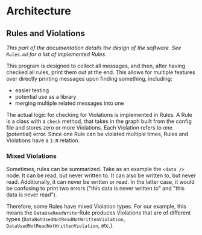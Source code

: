 # Architecture

## Rules and Violations

_This part of the documentation details the design of the software. See `Rules.md` for a list of implemented Rules._

This program is designed to collect all messages, and then, after having checked all rules, print them out at the end. This allows for multiple features over directly printing messages upon finding something, including:
- easier testing
- potential use as a library
- merging multiple related messages into one

The actual logic for checking for Violations is implemented in Rules. A Rule is a class with a `check` method, that takes in the graph built from the config file and stores zero or more Violations. Each Violation refers to one (potential) error. Since one Rule can be violated multiple times, Rules and Violations have a `1:N` relation.

### Mixed Violations

Sometimes, rules can be summarized. Take as an example the `<data />` node. It can be read, but never written to. It can also be written to, but never read. Additionally, it can never be written or read. In the latter case, it would be confusing to print two errors ("this data is never written to" and "this data is never read").

Therefore, some Rules have mixed Violation types. For our example, this means the `DataUseReadWrite`-Rule produces Violations that are of different types (`DataNotUsedNotReadNotWrittenViolation`, `DataUsedNotReadNotWrittenViolation`, etc.).
